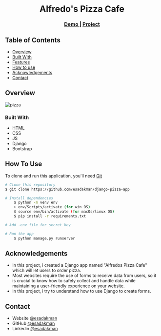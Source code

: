 <!-- Please update value in the {}  -->

<h1 align="center">Alfredo's Pizza Cafe</h1>

<div align="center">
  <h3>
    <a href="https://esadakman-pizza-app.herokuapp.com/order/">
      Demo
    </a>
     | 
    <a href="https://github.com/esadakman/django-pizza-app">
      Project
    </a>
 
  </h3>
</div>

<!-- TABLE OF CONTENTS -->

## Table of Contents

- [Overview](#overview)
- [Built With](#built-with)
- [Features](#features)
- [How to use](#how-to-use)
- [Acknowledgements](#acknowledgements)
- [Contact](#contact)

<!-- OVERVIEW -->

## Overview

![pizza](https://user-images.githubusercontent.com/98649983/188321384-1ee5cbcc-78c1-40e8-8c05-5b38a77434ec.gif)


### Built With

<!-- This section should list any major frameworks that you built your project using. Here are a few examples.-->

- HTML
- CSS
- JS
- Django
- Bootstrap

## How To Use 

To clone and run this application, you'll need [Git](https://git-scm.com)

```bash
# Clone this repository
$ git clone https://github.com/esadakman/django-pizza-app

# Install dependencies
    $ python -m venv env
    > env/Scripts/activate (for win OS)
    $ source env/bin/activate (for macOs/linux OS)
    $ pip install -r requirements.txt

# Add .env file for secret key

# Run the app
    $ python manage.py runserver
```

## Acknowledgements

- In this project, i created a Django app named "Alfredos Pizza Cafe" which will let users to order pizza.
- Most websites require the use of forms to receive data from users, so it is crucial to know how to safely collect and handle data while maintaining a user-friendly experience on your website. 
- In this project, i try to understand how to use Django to create forms.

## Contact

- Website [@esadakman](https://esadakman.github.io/)
- GitHub [@esadakman](https://github.com/esadakman)
- Linkedin [@esadakman](https://www.linkedin.com/in/esadakman/)